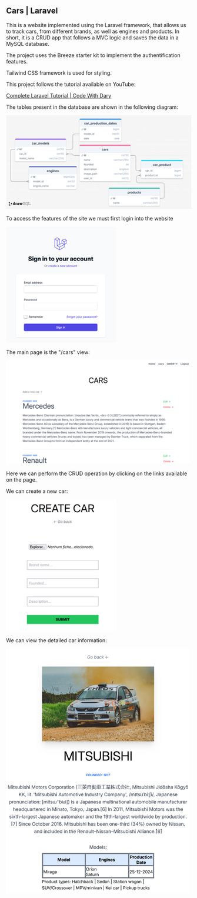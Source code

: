 ## Cars | Laravel

This is a website implemented using the Laravel framework, that allows us to track cars, from different
brands, as well as engines and products. In short, it is a CRUD app that follows a MVC logic and
saves the data in a MySQL database.

The project uses the Breeze starter kit to implement the authentification features. 

Tailwind CSS framework is used for styling.

This project follows the tutorial available on YouTube:

[ Complete Laravel Tutorial | Code With Dary ](https://www.youtube.com/watch?v=376vZ1wNYPA 
"Complete Laravel Tutorial | Code With Dary")

The tables present in the database are shown in the following diagram:

<img alt="ticket form 1" 
src="https://github.com/anmv921/cars-laravel/blob/master/readme_images/drawSQL-image-export-2025-01-24.png" 
width="800px" />

To access the features of the site we must first login into the website

<img alt="ticket form 1" 
src="https://github.com/anmv921/cars-laravel/blob/master/readme_images/login.png" 
width="300px" />

The main page is the "/cars" view:

<img alt="ticket form 1" 
src="https://github.com/anmv921/cars-laravel/blob/master/readme_images/cars.png" 
width="500px" />

Here we can perform the CRUD operation by clicking on the links available on the page.

We can create a new car:

<img alt="ticket form 1" 
src="https://github.com/anmv921/cars-laravel/blob/master/readme_images/create.png" 
width="300px" />

We can view the detailed car information:

<img alt="ticket form 1" 
src="https://github.com/anmv921/cars-laravel/blob/master/readme_images/show.png" 
width="500px" />

